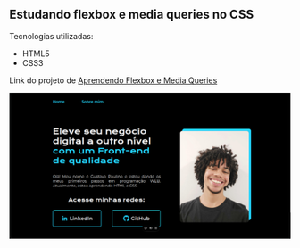## Estudando flexbox e media queries no CSS
Tecnologias utilizadas: 
* HTML5
* CSS3

Link do projeto de [Aprendendo Flexbox e Media Queries](https://learning-flexbox-and-media-queries.vercel.app/index.html)

![Preview do projeto feito com flexbox e media queries](/assets/images/preview-flexbox.png)
